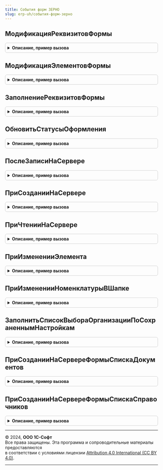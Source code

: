 ```yaml
---
title: События форм ЗЕРНО
slug: erp-uh/события-форм-зерно
---
```



## МодификацияРеквизитовФормы
<details style="margin: 1em 0; padding: 0.5em; border: 1px solid #ccc; border-radius: 6px;">

<summary style="font-weight: bold; cursor: pointer;">Описание, пример вызова</summary>

```bsl

Процедура МодификацияРеквизитовФормы(Форма, ПараметрыИнтеграции, ДобавляемыеРеквизиты) Экспорт
```

Пример вызова
```bsl
СобытияФормЗЕРНО.МодификацияРеквизитовФормы(Форма, ПараметрыИнтеграции, ДобавляемыеРеквизиты) 
```
</details>

## МодификацияЭлементовФормы
<details style="margin: 1em 0; padding: 0.5em; border: 1px solid #ccc; border-radius: 6px;">

<summary style="font-weight: bold; cursor: pointer;">Описание, пример вызова</summary>

```bsl

Процедура МодификацияЭлементовФормы(Форма) Экспорт
```

Пример вызова
```bsl
СобытияФормЗЕРНО.МодификацияЭлементовФормы(Форма) 
```
</details>

## ЗаполнениеРеквизитовФормы
<details style="margin: 1em 0; padding: 0.5em; border: 1px solid #ccc; border-radius: 6px;">

<summary style="font-weight: bold; cursor: pointer;">Описание, пример вызова</summary>

```bsl

Процедура ЗаполнениеРеквизитовФормы(Форма) Экспорт
```

Пример вызова
```bsl
СобытияФормЗЕРНО.ЗаполнениеРеквизитовФормы(Форма) 
```
</details>

## ОбновитьСтатусыОформления
<details style="margin: 1em 0; padding: 0.5em; border: 1px solid #ccc; border-radius: 6px;">

<summary style="font-weight: bold; cursor: pointer;">Описание, пример вызова</summary>

```bsl

Процедура ОбновитьСтатусыОформления(Ссылка, ПараметрыИнтеграцииГосИС, РеквизитыФормыСтатусовОформления) Экспорт
```

Пример вызова
```bsl
СобытияФормЗЕРНО.ОбновитьСтатусыОформления(Ссылка, ПараметрыИнтеграцииГосИС, РеквизитыФормыСтатусовОформления) 
```
</details>

## ПослеЗаписиНаСервере
<details style="margin: 1em 0; padding: 0.5em; border: 1px solid #ccc; border-radius: 6px;">

<summary style="font-weight: bold; cursor: pointer;">Описание, пример вызова</summary>

```bsl

Процедура ПослеЗаписиНаСервере(Форма) Экспорт
```

Пример вызова
```bsl
СобытияФормЗЕРНО.ПослеЗаписиНаСервере(Форма) 
```
</details>

## ПриСозданииНаСервере
<details style="margin: 1em 0; padding: 0.5em; border: 1px solid #ccc; border-radius: 6px;">

<summary style="font-weight: bold; cursor: pointer;">Описание, пример вызова</summary>

```bsl

Процедура ПриСозданииНаСервере(Форма, Отказ, СтандартнаяОбработка) Экспорт
```

Пример вызова
```bsl
СобытияФормЗЕРНО.ПриСозданииНаСервере(Форма, Отказ, СтандартнаяОбработка) 
```
</details>

## ПриЧтенииНаСервере
<details style="margin: 1em 0; padding: 0.5em; border: 1px solid #ccc; border-radius: 6px;">

<summary style="font-weight: bold; cursor: pointer;">Описание, пример вызова</summary>

```bsl

Процедура ПриЧтенииНаСервере(Форма, ТекущийОбъект) Экспорт
```

Пример вызова
```bsl
СобытияФормЗЕРНО.ПриЧтенииНаСервере(Форма, ТекущийОбъект) 
```
</details>

## ПриИзмененииЭлемента
<details style="margin: 1em 0; padding: 0.5em; border: 1px solid #ccc; border-radius: 6px;">

<summary style="font-weight: bold; cursor: pointer;">Описание, пример вызова</summary>

```bsl

// Серверная переопределяемая процедура, вызываемая из обработчика события элемента.
//
// Параметры:
//   Форма                   - ФормаКлиентскогоПриложения - форма, из которой происходит вызов процедуры.
//   Элемент                 - Строка           - имя элемента-источника события "При изменении"
//   ДополнительныеПараметры - Структура        - значения дополнительных параметров влияющих на обработку.
//
Процедура ПриИзмененииЭлемента(Форма, Элемент, ДополнительныеПараметры) Экспорт
```

Пример вызова
```bsl
СобытияФормЗЕРНО.ПриИзмененииЭлемента(Форма, Элемент, ДополнительныеПараметры) 
```
</details>

## ПриИзмененииНоменклатурыВШапке
<details style="margin: 1em 0; padding: 0.5em; border: 1px solid #ccc; border-radius: 6px;">

<summary style="font-weight: bold; cursor: pointer;">Описание, пример вызова</summary>

```bsl

// Выполняет действия при изменении номенклатуры в шапке документа.
//
// Параметры:
//  Форма                  - ФормаКлиентскогоПриложения - форма, в которой произошло событие.
//  КэшированныеЗначения   - Структура - сохраненные значения параметров, используемых при обработке.
//  ПараметрыУказанияСерий - ФиксированнаяСтруктура - параметры указаний серий формы.
Процедура ПриИзмененииНоменклатурыВШапке(Форма, КэшированныеЗначения, ПараметрыУказанияСерий = Неопределено) Экспорт
```

Пример вызова
```bsl
СобытияФормЗЕРНО.ПриИзмененииНоменклатурыВШапке(Форма, КэшированныеЗначения, ПараметрыУказанияСерий);
```
</details>

## ЗаполнитьСписокВыбораОрганизацииПоСохраненнымНастройкам
<details style="margin: 1em 0; padding: 0.5em; border: 1px solid #ccc; border-radius: 6px;">

<summary style="font-weight: bold; cursor: pointer;">Описание, пример вызова</summary>

```bsl

Процедура ЗаполнитьСписокВыбораОрганизацииПоСохраненнымНастройкам(Форма, Знач ЗначениеПрефиксы = Неопределено) Экспорт
```

Пример вызова
```bsl
СобытияФормЗЕРНО.ЗаполнитьСписокВыбораОрганизацииПоСохраненнымНастройкам(Форма, ЗначениеПрефиксы);
```
</details>

## ПриСозданииНаСервереФормыСпискаДокументов
<details style="margin: 1em 0; padding: 0.5em; border: 1px solid #ccc; border-radius: 6px;">

<summary style="font-weight: bold; cursor: pointer;">Описание, пример вызова</summary>

```bsl

// Дорабатывает форму списка документов:
//   * Добавляет необходимые отборы
//   * Скрывает списки к оформлению при необходимости.
//
// Параметры:
//   Форма     - ФормаКлиентскогоПриложения - форма списка документов ЗЕРНО.
//   Настройки - Структура        - (См. ИнтеграцияИС.НастройкиФормыСпискаДокументов).
//             - Неопределено     - будут использованы значения по умолчанию описанные здесь.
//
Процедура ПриСозданииНаСервереФормыСпискаДокументов(Форма, Настройки = Неопределено) Экспорт
```

Пример вызова
```bsl
СобытияФормЗЕРНО.ПриСозданииНаСервереФормыСпискаДокументов(Форма, Настройки);
```
</details>

## ПриСозданииНаСервереФормыСпискаСправочников
<details style="margin: 1em 0; padding: 0.5em; border: 1px solid #ccc; border-radius: 6px;">

<summary style="font-weight: bold; cursor: pointer;">Описание, пример вызова</summary>

```bsl

// Дорабатывает форму списка справочников:
//   * Добавляет необходимые отборы
//
// Параметры:
//   Форма     - ФормаКлиентскогоПриложения - форма списка документов ЗЕРНО.
//
Процедура ПриСозданииНаСервереФормыСпискаСправочников(Форма) Экспорт
```

Пример вызова
```bsl
СобытияФормЗЕРНО.ПриСозданииНаСервереФормыСпискаСправочников(Форма) 
```
</details>

---

© 2024, **ООО 1С-Софт**  
Все права защищены. Эта программа и сопроводительные материалы предоставляются  
в соответствии с условиями лицензии [Attribution 4.0 International (CC BY 4.0)](https://creativecommons.org/licenses/by/4.0/legalcode).

---
